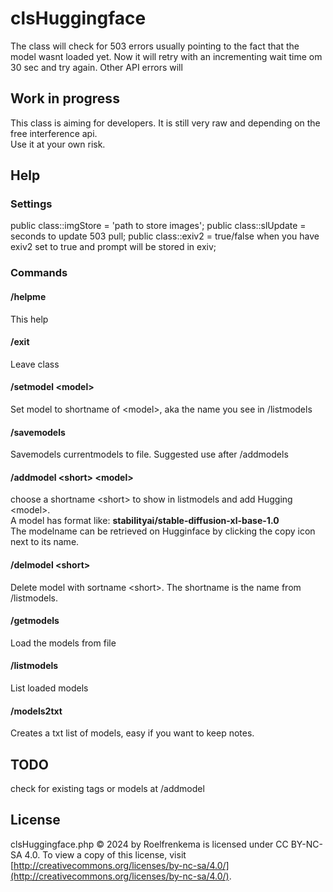 # clsHuggingface

The class will check for 503 errors usually pointing to the fact that the model wasnt loaded yet.
Now it will retry with an incrementing wait time om 30 sec and try again. Other API errors will  

## Work in progress

This class is aiming for developers. It is still very raw and depending on the free interference api.  
Use it at your own risk.

## Help

### Settings

public class::imgStore = 'path to store images';
public class::slUpdate = seconds to update 503 pull;
public class::exiv2 = true/false  when you have exiv2 set to true and prompt will be stored in exiv;

### Commands

#### /helpme      

This help

#### /exit

Leave class

#### /setmodel  \<model\>

Set model to shortname of \<model\>, aka the name you see in /listmodels

#### /savemodels

Savemodels currentmodels to file. Suggested use after /addmodels

#### /addmodel \<short\> \<model\>

choose a shortname \<short\> to show in listmodels and add Hugging \<model\>.  
A model has format like: **stabilityai/stable-diffusion-xl-base-1.0**  
The modelname can be retrieved on Hugginface by clicking the copy icon next to its name.

#### /delmodel \<short\>
Delete model with sortname \<short\>. The shortname is the name from /listmodels.

#### /getmodels

Load the models from file

#### /listmodels

List loaded models

#### /models2txt

Creates a txt list of models, easy if you want to keep notes.

## TODO 

check for existing tags or models at /addmodel


## License

clsHuggingface.php © 2024 by Roelfrenkema is licensed under CC BY-NC-SA 4.0. To view a copy of this license, visit [http://creativecommons.org/licenses/by-nc-sa/4.0/](http://creativecommons.org/licenses/by-nc-sa/4.0/).
